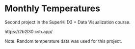 # Monthly Temperatures
Second project in the SuperHi D3 + Data Visualization course.
<p>
https://2b2l30.csb.app/
<p>
Note: Random temperature data was used for this project.
